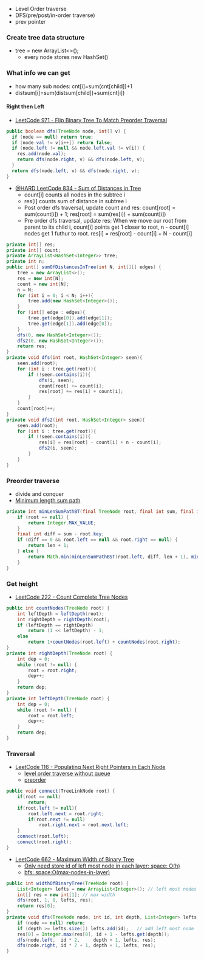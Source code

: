 
- Level Order traverse
- DFS(pre/post/in-order traverse)
- prev pointer

### Create tree data structure
- tree = new ArrayList<>();
  - every node stores new HashSet<Integer>()

### What info we can get
- how many sub nodes: cnt[i]=sum(cnt[child])+1
- distsum[i]=sum(distsum[child])+sum(cnt[i])

#### Right then Left
- [LeetCode 971 - Flip Binary Tree To Match Preorder Traversal](https://leetcode.com/problems/flip-binary-tree-to-match-preorder-traversal/discuss/214216/JavaC%2B%2BPython-DFS-Solution)
```java
public boolean dfs(TreeNode node, int[] v) {
  if (node == null) return true;
  if (node.val != v[i++]) return false;
  if (node.left != null && node.left.val != v[i]) {
    res.add(node.val);
    return dfs(node.right, v) && dfs(node.left, v);
  }
  return dfs(node.left, v) && dfs(node.right, v);
}
```

- [@HARD LeetCode 834 - Sum of Distances in Tree](http://www.programmersought.com/article/1793330558/)
  - count[i] counts all nodes in the subtree i
  - res[i] counts sum of distance in subtree i
  - Post order dfs traversal, update count and res: count[root] = sum(count[i]) + 1; res[root] = sum(res[i]) + sum(count[i])
  - Pre order dfs traversal, update res: When we move our root from parent to its child i, count[i] points get 1 closer to root, n - count[i] nodes get 1 futhur to root. res[i] = res[root] - count[i] + N - count[i]
```java
private int[] res;
private int[] count;
private ArrayList<HashSet<Integer>> tree;
private int n;
public int[] sumOfDistancesInTree(int N, int[][] edges) {
    tree = new ArrayList<>();
    res = new int[N];
    count = new int[N];
    n = N;
    for (int i = 0; i < N; i++){
        tree.add(new HashSet<Integer>());
    }
    for (int[] edge : edges){
        tree.get(edge[0]).add(edge[1]);
        tree.get(edge[1]).add(edge[0]);
    }
    dfs(0, new HashSet<Integer>());
    dfs2(0, new HashSet<Integer>());
    return res;
}
private void dfs(int root, HashSet<Integer> seen){
    seen.add(root);
    for (int i : tree.get(root)){
        if (!seen.contains(i)){
            dfs(i, seen);
            count[root] += count[i];
            res[root] += res[i] + count[i];
        }
    }
    count[root]++;
}
private void dfs2(int root, HashSet<Integer> seen){
    seen.add(root);
    for (int i : tree.get(root)){
        if (!seen.contains(i)){
            res[i] = res[root] - count[i] + n - count[i];
            dfs2(i, seen);
        }
    }
}
```
### Preorder traverse
- divide and conquer
- [Minimum length sum path](http://www.zrzahid.com/minimum-length-sum-path/)
```java
private int minLenSumPathBT(final TreeNode root, final int sum, final int len) {
    if (root == null) {
        return Integer.MAX_VALUE;
    }
    final int diff = sum - root.key;
    if (diff == 0 && root.left == null && root.right == null) {
        return len + 1;
    } else {
        return Math.min(minLenSumPathBST(root.left, diff, len + 1), minLenSumPathBST(root.right, diff, len + 1));
    }
}
```



### Get height
- [LeetCode 222 - Count Complete Tree Nodes](https://leetcode.com/problems/count-complete-tree-nodes/discuss/61948/Accepted-Easy-Understand-Java-Solution)
```java
public int countNodes(TreeNode root) {
    int leftDepth = leftDepth(root);
	int rightDepth = rightDepth(root);
	if (leftDepth == rightDepth)
		return (1 << leftDepth) - 1;
	else
		return 1+countNodes(root.left) + countNodes(root.right);
}
private int rightDepth(TreeNode root) {
	int dep = 0;
	while (root != null) {
		root = root.right;
		dep++;
	}
	return dep;
}
private int leftDepth(TreeNode root) {
	int dep = 0;
	while (root != null) {
		root = root.left;
		dep++;
	}
	return dep;
}
```

### Traversal
- [LeetCode 116 - Populating Next Right Pointers in Each Node](https://leetcode.com/problems/populating-next-right-pointers-in-each-node/discuss/37473/My-recursive-solution(Java))
  - [level order traverse without queue](https://leetcode.com/problems/populating-next-right-pointers-in-each-node/discuss/37603/Java-solution-traversing-by-level-without-extra-space)
  - [preorder](https://leetcode.com/problems/populating-next-right-pointers-in-each-node/discuss/37473/My-recursive-solution(Java))
```java
public void connect(TreeLinkNode root) {
    if(root == null)
        return;
    if(root.left != null){
        root.left.next = root.right;
        if(root.next != null)
            root.right.next = root.next.left;
    }    
    connect(root.left);
    connect(root.right);
}
```

- [LeetCode 662 - Maximum Width of Binary Tree](https://leetcode.com/problems/maximum-width-of-binary-tree/discuss/106645/cjava-bfsdfs3liner-clean-code-with-explanation)
  - [Only need store id of left most node in each layer: space: O(h)](https://leetcode.com/problems/maximum-width-of-binary-tree/discuss/106645/cjava-bfsdfs3liner-clean-code-with-explanation)
  - [bfs: space:O(max-nodes-in-layer)](https://leetcode.com/problems/maximum-width-of-binary-tree/discuss/106653/Java-One-Queue-Solution-with-HashMap)
```java
public int widthOfBinaryTree(TreeNode root) {
    List<Integer> lefts = new ArrayList<Integer>(); // left most nodes at each level;
    int[] res = new int[1]; // max width
    dfs(root, 1, 0, lefts, res);
    return res[0];
}
private void dfs(TreeNode node, int id, int depth, List<Integer> lefts, int[] res) {
    if (node == null) return;
    if (depth >= lefts.size()) lefts.add(id);   // add left most node
    res[0] = Integer.max(res[0], id + 1 - lefts.get(depth));
    dfs(node.left,  id * 2,     depth + 1, lefts, res);
    dfs(node.right, id * 2 + 1, depth + 1, lefts, res);
}
```
